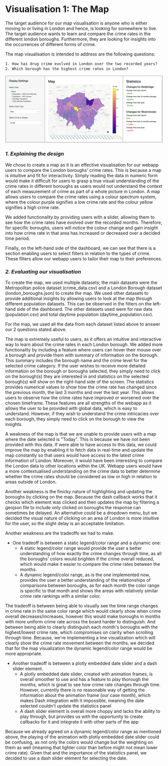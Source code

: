 # Visualisation 1: The Map

The target audience for our map visualisation is anyone who is either moving to or living in London and hence, is looking for somewhere to live. The target audience wants to learn and compare the crime rates in the different london boroughs. Furthermore, they are looking for insights into the occurrences of different forms of crime.

The map visualisation is intended to address are the following questions:

    1. How has drug crime evolved in London over the two recorded years?
    2. Which borough has the highest crime rates in London?

![Map](../assets/map.png)

### *1. Explaining the design*

We chose to create a map as it is an effective visualisation for our webapp users to compare the London boroughs' crime rates. This is because a map is intuitive and fit for interactivity. 
Simply reading the data in numeric form would make it difficult for users to grasp a true visual understanding of the crime rates in different boroughs as users would not understand the context of each measurement of crime as part of a whole picture in London.
A map allows users to compare the crime rates using a colour spectrum system, where the colour purple signifies a low crime rate and the colour yellow signifies a high crime rate.

We added functionality by providing users with a slider, allowing them to see how the crime rates have evolved over the recorded months.
Therefore, for specific boroughs, users will notice the colour change and gain insight into how crime rate in that area has increased or decreased over a decided time period.

Finally, on the left-hand side of the dashboard, we can see that there is a section enabling users to select filters in relation to the types of crime.
These filters allow our webapp users to tailor their map to their preferences.

### *2. Evaluating our visualisation*

To create the map, we used multiple datasets; the main datasets were the Metropolitan police dataset (crime_data.csv) and a London Borough dataset (london_boroughs.json) to create the map.
We used other datasets to provide additional insights by allowing users to look at the map through different population datasets. This can be observed in the filters on the left-hand side of the dashboard.
The other datasets used were for raw data (population.csv) and total daytime population (daytime_population.csv). 

For the map, we used all the data from each dataset listed above to answer our 2 questions stated above.

The map is extremely useful to users, as it offers an intuitive and interactive way to learn about the crime rates in each London borough.
We added more functionality by including a feature where users can hover their mouse over a borough and provide them with summary of information on the borough. This summary includes the borough name and the crime level for the selected crime category.
If the user wishes to receive more detailed information on the borough or boroughs selected, they simply need to click on the borough(s) they are interested in and statistics on the selected borough(s) will show on the right-hand side of the screen.
The statistics provides numerical values to show how the crime rate has changed since the previous month, the last 3 months and over the last year. This allows users to observe how the crime rates have improved or worsened over the chosen timeframe.
These features are all strengths of the webapp as it allows the user to be provided with global data, which is easy to understand. However, if they wish to understand the crime intricacies over each borough, they simply need to click on the borough to view the insights. 

A weakness of the map is that we are unable to provide users with a map where the date selected is "Today". This is because we have not been provided with this data.
If were able to have access to this data, we could improve the map by enabling it to fetch data in real-time and update the map constantly so that users would have access to the latest crime information of London.
Moreover, it would have been interesting to compare the London data to other locations within the UK. Webapp users would have a more contextualised understanding on the crime data to better determine whether the crime rates should be considered as low or high in relation to areas outside of London.

Another weakness is the finicky nature of highlighting and updating the boroughs by clicking on the map. Because the dash callback works that it checks which element was clicked and then updates the map by 
filtering a geojson file to include only clicked on boroughs the response can sometimes be delayed. 
An alternative could be a dropdown menu, but we decided the visual nature of clicking on an area of London is more intuitive for the user, so the slight delay is an acceptable limitation.  

Another weakness are the tradeoffs we had to make. 
* One tradeoff is between a static legend/color range and a dynamic one: 
  * A static legend/color range would provide the user a better 
  understanding of how exactly the crime changes through time, as all the boroughs' colors would brighten if the crime overall reduced, which would 
  make it easier to compare the crime rates between the months. 
  * A dynamic legend/color range, as is the one implemented now, provides the user a better understanding of the relationships of comparisons between boroughs,
as for each month the color range is specific to that month and shows the areas with relatively similar crime rate rankings with a similar color.

The tradeoff is between being able to visually see the time range changes in crime rate in the same color range which would clearly show when crime overall decreases/increases,
however this would make boroughs in months with more uniform crime rate across the board harder to distinguish.
And between being able to clearly distinguish each month's boroughs with the highest/lowest crime rate, which compromises on clarity when scrolling through time.
Because, we're implementing a line visualization which will clearly show the crime rate movement between the months, we decided that for the map visualization the 
dynamic legend/color range would be more appropriate. 

* Another tradeoff is between a plotly embedded date slider and a dash slider element.
  * A plotly embedded date slider, created with animation frames, is overall smoother to use and has a feature to play thorough the months, which 
is great to see how crime rate changes through time. However, currently there is no reasonable way of getting the information about the animation frame (our case month), which
makes Dash integration with it impossible, meaning the date selected couldn't update the statistics panel
  * A dash slider element is overall more choppy and lacks the ability to play through, but provides us with the opportunity to create callbacks
for it and integrate it with other parts of the app

Because we already agreed on a dynamic legend/color range as mentioned above, the playing of the animation with plotly embedded date slider could be confusing,
as not only the colors would change but the weighting on them as well (meaning that lighter color than before might not mean lower crime rate). Given that and the 
importance of the statistics panel, we decided to use a dash slider element for selecting the date.
